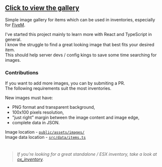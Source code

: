 ## [Click to view the gallery](https://items.dejv.it/)

Simple image gallery for items which can be used in inventories, especially for [FiveM](https://github.com/citizenfx/fivem).

I've started this project mainly to learn more with React and TypeScript in general.  
I know the struggle to find a great looking image that best fits your desired item.  
This should help server devs / config kings to save some time searching for images.

### Contributions
If you want to add more images, you can by submiting a PR.  
The following requirements suit the most inventories.

New images must have:
- PNG format and transparent background,
- 100x100 pixels resolution,
- "just right" margin between the image content and image edge,
- complete data in JSON.

Image location - [`public/assets/images/`](public/assets/images/)  
Image data location - [`src/data/items.ts`](src/data/items.ts)

#
> ###### If you're looking for a great standalone / ESX inventory, take a look at [ox_inventory](https://github.com/overextended/ox_inventory).
